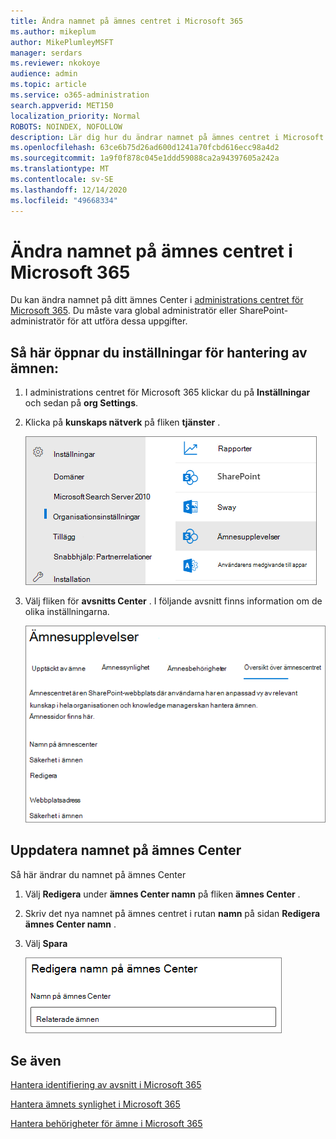 ```yaml
---
title: Ändra namnet på ämnes centret i Microsoft 365
ms.author: mikeplum
author: MikePlumleyMSFT
manager: serdars
ms.reviewer: nkokoye
audience: admin
ms.topic: article
ms.service: o365-administration
search.appverid: MET150
localization_priority: Normal
ROBOTS: NOINDEX, NOFOLLOW
description: Lär dig hur du ändrar namnet på ämnes centret i Microsoft 365.
ms.openlocfilehash: 63ce6b75d26ad600d1241a70fcbd616ecc98a4d2
ms.sourcegitcommit: 1a9f0f878c045e1ddd59088ca2a94397605a242a
ms.translationtype: MT
ms.contentlocale: sv-SE
ms.lasthandoff: 12/14/2020
ms.locfileid: "49668334"
---
```

# <a name="change-the-name-of-the-topic-center-in-microsoft-365"></a>Ändra namnet på ämnes centret i Microsoft 365

Du kan ändra namnet på ditt ämnes Center i [administrations centret för Microsoft 365](https://admin.microsoft.com). Du måste vara global administratör eller SharePoint-administratör för att utföra dessa uppgifter.

## <a name="to-access-topics-management-settings"></a>Så här öppnar du inställningar för hantering av ämnen:

1. I administrations centret för Microsoft 365 klickar du på **Inställningar** och sedan på **org Settings**.
2. Klicka på **kunskaps nätverk** på fliken **tjänster** .

    ![Koppla personer till kunskap](../media/admin-org-knowledge-options-completed.png) 

3. Välj fliken för **avsnitts Center** . I följande avsnitt finns information om de olika inställningarna.

    ![kunskap – nätverks inställningar](../media/knowledge-network-settings-topic-center.png) 

##  <a name="update-your-topic-center-name"></a>Uppdatera namnet på ämnes Center

Så här ändrar du namnet på ämnes Center

1. Välj **Redigera** under **ämnes Center namn** på fliken **ämnes Center** .
2. Skriv det nya namnet på ämnes centret i rutan **namn** på sidan **Redigera ämnes Center namn** .
3. Välj **Spara**

    ![Redigera namn på ämnes Center](../media/manage-topic-center-name.png)  

## <a name="see-also"></a>Se även

[Hantera identifiering av avsnitt i Microsoft 365](topic-experiences-discovery.md)

[Hantera ämnets synlighet i Microsoft 365](topic-experiences-knowledge-rules.md)

[Hantera behörigheter för ämne i Microsoft 365](topic-experiences-user-permissions.md)
